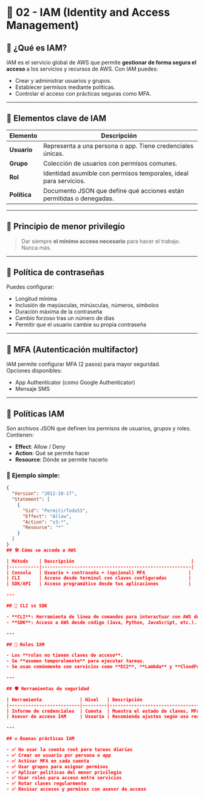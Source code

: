 # 🔐 02 - IAM (Identity and Access Management)

## 📘 ¿Qué es IAM?

IAM es el servicio global de AWS que permite **gestionar de forma segura el acceso** a los servicios y recursos de AWS. Con IAM puedes:

- Crear y administrar usuarios y grupos.
- Establecer permisos mediante políticas.
- Controlar el acceso con prácticas seguras como MFA.

---

## 👥 Elementos clave de IAM

| Elemento     | Descripción |
|--------------|-------------|
| **Usuario**  | Representa a una persona o app. Tiene credenciales únicas. |
| **Grupo**    | Colección de usuarios con permisos comunes. |
| **Rol**      | Identidad asumible con permisos temporales, ideal para servicios. |
| **Política** | Documento JSON que define qué acciones están permitidas o denegadas. |

---

## 🧱 Principio de menor privilegio

> Dar siempre **el mínimo acceso necesario** para hacer el trabajo. Nunca más.

---

## 🔑 Política de contraseñas

Puedes configurar:
- Longitud mínima
- Inclusión de mayúsculas, minúsculas, números, símbolos
- Duración máxima de la contraseña
- Cambio forzoso tras un número de días
- Permitir que el usuario cambie su propia contraseña

---

## 🔐 MFA (Autenticación multifactor)

IAM permite configurar MFA (2 pasos) para mayor seguridad.  
Opciones disponibles:
- App Authenticator (como Google Authenticator)
- Mensaje SMS

---

## 🧾 Políticas IAM

Son archivos JSON que definen los permisos de usuarios, grupos y roles.  
Contienen:
- **Effect**: Allow / Deny
- **Action**: Qué se permite hacer
- **Resource**: Dónde se permite hacerlo

### 🧪 Ejemplo simple:

```json
{
  "Version": "2012-10-17",
  "Statement": [
    {
      "Sid": "PermitirTodoS3",
      "Effect": "Allow",
      "Action": "s3:*",
      "Resource": "*"
    }
  ]
}
## 🛠️ Cómo se accede a AWS

| Método    | Descripción                                           |
|-----------|-------------------------------------------------------|
| Consola   | Usuario + contraseña + (opcional) MFA                |
| CLI       | Acceso desde terminal con claves configuradas        |
| SDK/API   | Acceso programático desde tus aplicaciones           |

---

## 🧰 CLI vs SDK

- **CLI**: Herramienta de línea de comandos para interactuar con AWS desde la terminal.
- **SDK**: Acceso a AWS desde código (Java, Python, JavaScript, etc.).

---

## 👣 Roles IAM

- Los **roles no tienen claves de acceso**.
- Se **asumen temporalmente** para ejecutar tareas.
- Se usan comúnmente con servicios como **EC2**, **Lambda** y **CloudFormation**.

---

## 🛡️ Herramientas de seguridad

| Herramienta              | Nivel   | Descripción                                      |
|--------------------------|---------|--------------------------------------------------|
| Informe de credenciales  | Cuenta  | Muestra el estado de claves, MFA, contraseñas... |
| Asesor de acceso IAM     | Usuario | Recomienda ajustes según uso real de servicios   |

---

## ⚙️ Buenas prácticas IAM

- ✅ No usar la cuenta root para tareas diarias  
- ✅ Crear un usuario por persona o app  
- ✅ Activar MFA en cada cuenta  
- ✅ Usar grupos para asignar permisos  
- ✅ Aplicar políticas del menor privilegio  
- ✅ Usar roles para acceso entre servicios  
- ✅ Rotar claves regularmente  
- ✅ Revisar accesos y permisos con asesor de acceso  
